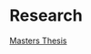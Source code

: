 # Research

[Masters Thesis](https://rjmiller927.github.io/research/audioSourceSeparation/mastersThesis.html)

